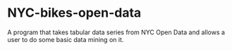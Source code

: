 # NYC-bikes-open-data
A program that takes tabular data series from NYC Open Data and allows a user to do some basic data mining on it.
